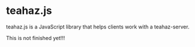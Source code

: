 # teahaz.js
teahaz.js is a JavaScript library that helps clients work with a teahaz-server.


This is not finished yet!!!
